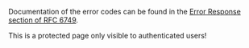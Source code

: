 <!-- Future Implementation of search by Topic -->  
<!--   <ul>
    {{#each item in model}}
      <li>{{item.color}}</li>
    {{/each}}
    </ul>
    
    Filtered:
    
    By: {{input value=daFilter}}
    
    <ul>
    {{#each item in filtered}}
      <li>{{item.color}}</li>
    {{/each}}
    </ul>
post-filterer model=model filterByPath='color' visualPath='color'-->


<div class="alert alert-warning">
<p>
Documentation of the error codes can be found in the <a href="http://tools.ietf.org/html/rfc6749#section-5.2" title="RFC 6749 - Error Response">Error Response section of RFC 6749</a>.
</p>
This is a protected page only visible to authenticated users!
</div>
